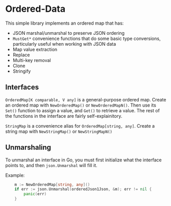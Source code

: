 # Ordered-Data

This simple library implements an ordered map that has:

* JSON marshal/unmarshal to preserve JSON ordering
* `MustGet*` convenience functions that do some basic type conversions,
  particularly useful when working with JSON data
* Map value extraction
* Replace
* Multi-key removal
* Clone
* Stringify

## Interfaces

`OrderedMap[K comparable, V any]` is a general-purpose ordered map. Create an
ordered map with `NewOrderedMap()` or `NewOrderedMapN()`. Then use its
`Set()` function to assign a value, and `Get()` to retrieve a value. The
rest of the functions in the interface are fairly self-explainitory.

`StringMap` is a convenience alias for `OrderedMap[string, any]`. Create a
string map with `NewStringMap()` or `NewStringMapN()`

## Unmarshaling

To unmarshal an interface in Go, you must first initialize what the interface
points to, and then `json.Unmarshal` will fill it.

Example:
```go
	m := NewOrderedMap[string, any]()
	if err := json.Unmarshal(orderedJson1Json, &m); err != nil {
		panic(err)
	}
```

